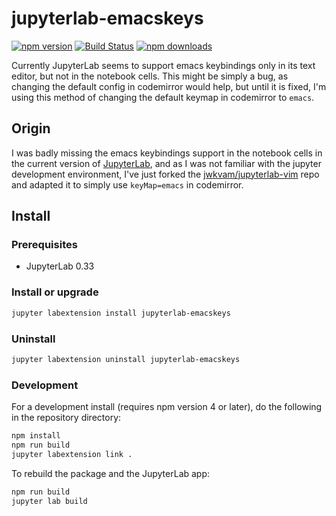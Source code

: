 # jupyterlab-emacskeys

[![npm version](https://badge.fury.io/js/jupyterlab-emacskeys.svg)](https://www.npmjs.com/package/jupyterlab-emacskeys)
[![Build Status](https://travis-ci.org/kpe/jupyterlab-emacskeys.svg?branch=master)](https://travis-ci.org/kpe/jupyterlab-emacskeys.svg?branch=master)
[![npm downloads](https://img.shields.io/npm/dw/jupyterlab-emacskeys.svg)](https://www.npmjs.com/package/jupyterlab-emacskeys)

Currently JupyterLab seems to support emacs keybindings only in its text editor,
but not in the notebook cells. This might be simply a bug, as changing the
default config in codemirror would help, but until it is fixed, I'm using this
method of changing the default keymap in codemirror to `emacs`.

## Origin

I was badly missing the emacs keybindings support in the notebook cells
in the current version of [JupyterLab](https://github.com/jupyterlab/jupyterlab
), and as I was not familiar with
the jupyter development environment, I've just forked the [jwkvam/jupyterlab-vim](https://github.com/jwkvam/jupyterlab-vim) repo and adapted it to simply use `keyMap=emacs` in codemirror.



## Install
### Prerequisites

* JupyterLab 0.33

### Install or upgrade

```bash
jupyter labextension install jupyterlab-emacskeys
```

### Uninstall

```bash
jupyter labextension uninstall jupyterlab-emacskeys
```

### Development

For a development install (requires npm version 4 or later), do the following in the repository directory:

```bash
npm install
npm run build
jupyter labextension link .
```

To rebuild the package and the JupyterLab app:

```bash
npm run build
jupyter lab build
```
